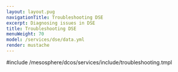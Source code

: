 ```yaml
---
layout: layout.pug
navigationTitle: Troubleshooting DSE
excerpt: Diagnosing issues in DSE
title: Troubleshooting DSE
menuWeight: 70
model: /services/dse/data.yml
render: mustache
---
```


#include /mesosphere/dcos/services/include/troubleshooting.tmpl
